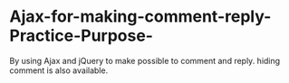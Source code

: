 # Ajax-for-making-comment-reply-Practice-Purpose-
By using Ajax and jQuery to make possible to comment and reply. hiding comment is also available. 
